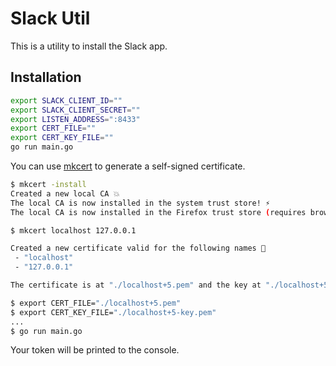 # Slack Util

This is a utility to install the Slack app.

## Installation

```bash
export SLACK_CLIENT_ID=""
export SLACK_CLIENT_SECRET=""
export LISTEN_ADDRESS=":8433"
export CERT_FILE=""
export CERT_KEY_FILE=""
go run main.go
```

You can use [mkcert](https://github.com/FiloSottile/mkcert) to generate a self-signed certificate.

```bash
$ mkcert -install
Created a new local CA 💥
The local CA is now installed in the system trust store! ⚡️
The local CA is now installed in the Firefox trust store (requires browser restart)! 🦊

$ mkcert localhost 127.0.0.1

Created a new certificate valid for the following names 📜
 - "localhost"
 - "127.0.0.1"

The certificate is at "./localhost+5.pem" and the key at "./localhost+5-key.pem" ✅

$ export CERT_FILE="./localhost+5.pem"
$ export CERT_KEY_FILE="./localhost+5-key.pem"
...
$ go run main.go
```

Your token will be printed to the console.
